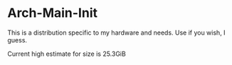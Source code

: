 # Arch-Main-Init
This is a distribution specific to my hardware and needs. Use if you wish, I guess.

Current high estimate for size is 25.3GiB
